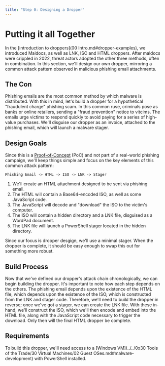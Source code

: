 ```yaml
---
title: "Step 0: Designing a Dropper"
---
```


# Putting it all Together

In the [introduction to droppers](00 Intro.md#dropper-examples), we introduced Maldocs, as well as LNK, ISO and HTML droppers. After maldocs were crippled in 2022, threat actors adopted the other three methods, often in combination. In this section, we'll design our own dropper, mirroring a common attack pattern observed in malicious phishing email attachments.

## The Con

Phishing emails are the most common method by which malware is distributed. With this in mind, let's build a dropper for a hypothetical "fraudulent charge" phishing scam. In this common ruse, criminals pose as banks or online retailers, sending a "fraud prevention" notice to vitcims. The emails urge victims to respond quickly to avoid paying for a series of high-value purchases. We'll disguise our dropper as an invoice, attached to the phishing email, which will launch a malware stager.

## Design Goals

Since this is a [Proof-of-Concept](https://en.wikipedia.org/wiki/Proof_of_concept) (PoC) and not part of a real-world phishing campaign, we'll keep things simple and focus on the key elements of this common attack pattern:

`Phishing Email -> HTML -> ISO -> LNK -> Stager`

1. We'll create an HTML attachment designed to be sent via phishing email.
2. The HTML will contain a Base64-encoded ISO, as well as some JavaScript code.
3. The JavaScript will decode and "download" the ISO to the victim's computer.
4. The ISO will contain a hidden directory and a LNK file, disguised as a WordPad document.
5. The LNK file will launch a PowerShell stager located in the hidden directory.

Since our focus is dropper desgign, we'll use a minimal stager. When the dropper is complete, it should be easy enough to swap this out for something more robust.

## Build Process

Now that we've defined our dropper's attack chain chronologically, we can begin building the dropper. It's important to note how each step depends on the others. The phishing email depends upon the existence of the HTML file, which depends upon the existence of the ISO, which is constructed from the LNK and stager code. Therefore, we'll need to build the dropper in reverse; once we've got a stager, we can create the LNK file. With these in-hand, we'll construct the ISO, which we'll then encode and embed into the HTML file, along with the JavaScript code necessary to trigger the download. Only then will the final HTML dropper be complete.

## Requirements

To build this dropper, we'll need access to a [Windows VM](../../0x30 Tools of the Trade/30 Virtual Machines/02 Guest OSes.md#malware-development) with PowerShell installed.